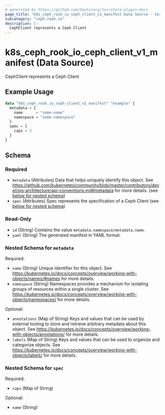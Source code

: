 ```yaml
---
# generated by https://github.com/hashicorp/terraform-plugin-docs
page_title: "k8s_ceph_rook_io_ceph_client_v1_manifest Data Source - terraform-provider-k8s"
subcategory: "ceph.rook.io"
description: |-
  CephClient represents a Ceph Client
---
```


# k8s_ceph_rook_io_ceph_client_v1_manifest (Data Source)

CephClient represents a Ceph Client

## Example Usage

```terraform
data "k8s_ceph_rook_io_ceph_client_v1_manifest" "example" {
  metadata = {
    name      = "some-name"
    namespace = "some-namespace"
  }
  spec = {
    caps = 3
  }
}
```

<!-- schema generated by tfplugindocs -->
## Schema

### Required

- `metadata` (Attributes) Data that helps uniquely identify this object. See https://github.com/kubernetes/community/blob/master/contributors/devel/sig-architecture/api-conventions.md#metadata for more details. (see [below for nested schema](#nestedatt--metadata))
- `spec` (Attributes) Spec represents the specification of a Ceph Client (see [below for nested schema](#nestedatt--spec))

### Read-Only

- `id` (String) Contains the value `metadata.namespace/metadata.name`.
- `yaml` (String) The generated manifest in YAML format.

<a id="nestedatt--metadata"></a>
### Nested Schema for `metadata`

Required:

- `name` (String) Unique identifier for this object. See https://kubernetes.io/docs/concepts/overview/working-with-objects/names/#names for more details.
- `namespace` (String) Namespaces provides a mechanism for isolating groups of resources within a single cluster. See https://kubernetes.io/docs/concepts/overview/working-with-objects/namespaces/ for more details.

Optional:

- `annotations` (Map of String) Keys and values that can be used by external tooling to store and retrieve arbitrary metadata about this object. See https://kubernetes.io/docs/concepts/overview/working-with-objects/annotations/ for more details.
- `labels` (Map of String) Keys and values that can be used to organize and categorize objects. See https://kubernetes.io/docs/concepts/overview/working-with-objects/labels/ for more details.


<a id="nestedatt--spec"></a>
### Nested Schema for `spec`

Required:

- `caps` (Map of String)

Optional:

- `name` (String)
